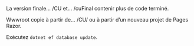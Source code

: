 La version finale... /CU et... /cuFinal contenir plus de code terminé.

Wwwroot copie à partir de... /CU/ ou à partir d’un nouveau projet de Pages Razor.

Exécutez `dotnet ef database update`.